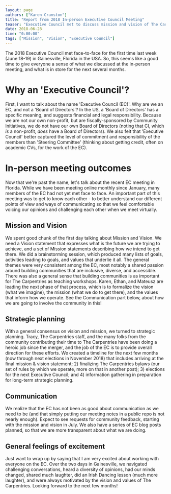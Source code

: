 ```yaml
---
layout: page
authors: ["Karen Cranston"]
title: "Report from 2018 In-person Executive Council Meeting"
teaser: "Executive Council met to discuss mission and vision of The Carpentries"
date: 2018-06-28
time: "0:00:00"
tags: ["Mission", "Vision", "Executive Council"]
---
```


The 2018 Executive Council met face-to-face for the first time last week (June 18-19) in Gainesville, Florida in the USA. So, this seems like a good time to give everyone a sense of what we discussed at the in-person meeting, and what is in store for the next several months.  

# Why an 'Executive Council'?

First, I want to talk about the name 'Executive Council (EC)'. Why are we an EC, and not a 'Board of Directors'? In the US, a 'Board of Directors' has a specific meaning, and suggests financial and legal responsibility. Because we are not our own non-profit, but are fiscally-sponsored by Community Initiatives, we do not have our own Board of Directors (noting that CI, which _is_ a non-profit,  _does_ have a Board of Directors). We also felt that 'Executive Council' better captured the level of commitment and responsibility of the members than 'Steering Committee' (thinking about getting credit, often on academic CVs, for the work of the EC).

# In-person meeting outcomes

Now that we're past the name, let's talk about the recent EC meeting in Florida. While we have been meeting online monthly since January, many members of the EC had not yet met face to face. An important part of this meeting was to get to know each other - to better understand our different points of view and ways of communicating so that we feel comfortable voicing our opinions and challenging each other when we meet virtually.

## Mission and Vision

We spent good chunk of the first day talking about Mission and Vision. We need a Vision statement that expresses what is the future we are trying to achieve, and a set of Mission statements describing how we intend to get there. We did a brainstorming session, which produced many lists of goals, activities leading to goals, and values that underlie it all. The general themes were very consistent among the EC, most notably a shared passion around building communities that are inclusive, diverse, and accessible. There was also a general sense that building communities is as important for The Carpentries as teaching workshops. Karen, Ethan, and Mateusz are leading the next phase of that process, which is to formalize the vision (what we imagine), the mission (what we do to get there), and the values that inform how we operate. See the Communication part below, about how we are going to involve the community in this!

## Strategic planning

With a general consensus on vision and mission, we turned to strategic planning. Tracy, The Carpentries staff, and the many folks from the community contributing their time to The Carpentries have been doing a heroic job since the merger, and the job of the EC is to provide overall direction for these efforts. We created a timeline for the next few months (now through next elections in November 2018) that includes arriving at the final mission & vision statement; 2) finalizing The Carpentries bylaws (our set of rules by which we operate, more on that in another post); 3) elections for the next Executive Council; and 4) information gathering in preparation for long-term strategic planning.

## Communication

We realize that the EC has not been as good about communication as we need to be (and that simply putting our meeting notes in a public repo is not nearly enough). Expect to see requests for community feedback, starting with the mission and vision in July. We also have a series of EC blog posts planned, so that we are more transparent about what we are doing.

## General feelings of excitement

Just want to wrap up by saying that I am very excited about working with everyone on the EC. Over the two days in Gainesville, we navigated challenging conversations, heard a diversity of opinions, had our minds changed, shared much laughter, did an Irish Dancing lesson (much more laughter), and were always motivated by the vision and values of The Carpentries. Looking forward to the next few months!
